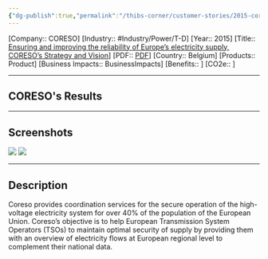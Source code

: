 ```yaml
---
{"dg-publish":true,"permalink":"/thibs-corner/customer-stories/2015-coreso-ensuring-and-improving-the-reliability-of-europe-s-electricity-supply-coreso-s-strategy-and-vision/"}
---
```


[Company:: CORESO]
[Industry:: #Industry/Power/T-D]
[Year:: 2015]
[Title:: [Ensuring and improving the reliability of Europe’s electricity supply, CORESO’s Strategy and Vision](https://resources.osisoft.com/presentations/ensuring-and-improving-the-reliability-of-europe-s-electricity-supply--coreso-s-strategy-and-vision/)]
[PDF:: [PDF](https://cdn.osisoft.com/corp/en/media/presentations/2015/RegionalSeminars/IF2015_Brussels/PDF/IF2015_Brussels_CORESO_DeLeener_EnsuringandimprovingthereliabilityofEuropeselectricitysupplyCORESOsStrategyandVision.pdf)]
[Country:: Belgium]
[Products:: Product]
[Business Impacts:: BusinessImpacts]
[Benefits:: ]
[CO2e:: ]


---
## CORESO's Results

---
## Screenshots
![](https://i.imgur.com/Vye86IE.png)
![](https://i.imgur.com/RkFXv9Y.png)

---
## Description
Coreso provides coordination services for the secure operation of the high-voltage electricity system for over 40% of the population of the European Union. Coreso’s objective is to help European Transmission System Operators (TSOs) to maintain optimal security of supply by providing them with an overview of electricity flows at European regional level to complement their national data.